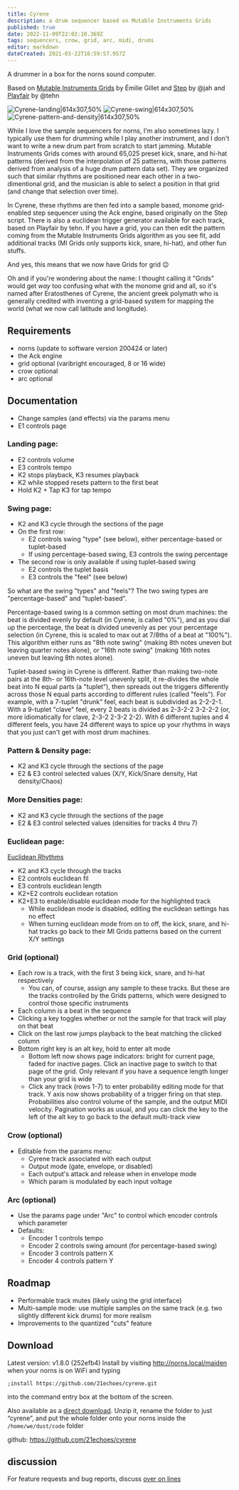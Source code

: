 ```yaml
---
title: Cyrene
description: a drum sequencer based on Mutable Instruments Grids
published: true
date: 2022-11-09T22:02:10.369Z
tags: sequencers, crow, grid, arc, midi, drums
editor: markdown
dateCreated: 2021-03-22T16:59:57.957Z
---
```


A drummer in a box for the norns sound computer.

Based on [Mutable Instruments Grids](https://mutable-instruments.net/modules/grids/) by Émilie Gillet and [Step](https://github.com/antonhornquist/step) by @jah and [Playfair](https://github.com/tehn/ash/blob/master/playfair.lua) by @tehn 

![Cyrene-landing|614x307,50%](https://github.com/21echoes/cyrene/raw/master/screenshots/landing.png)
![Cyrene-swing|614x307,50%](https://github.com/21echoes/cyrene/raw/master/screenshots/swing.png)
![Cyrene-pattern-and-density|614x307,50%](https://github.com/21echoes/cyrene/raw/master/screenshots/pattern-and-density.png)

While I love the sample sequencers for norns, I'm also sometimes lazy. I typically use them for drumming while I play another instrument, and I don't want to write a new drum part from scratch to start jamming. Mutable Instruments Grids comes with around 65,025 preset kick, snare, and hi-hat patterns (derived from the interpolation of 25 patterns, with those patterns derived from analysis of a huge drum pattern data set). They are organized such that similar rhythms are positioned near each other in a two-dimentional grid, and the musician is able to select a position in that grid (and change that selection over time).

In Cyrene, these rhythms are then fed into a sample based, monome grid-enabled step sequencer using the Ack engine, based originally on the Step script. There is also a euclidean trigger generator available for each track, based on Playfair by tehn. If you have a grid, you can then edit the pattern coming from the Mutable Instruments Grids algorithm as you see fit, add additional tracks (MI Grids only supports kick, snare, hi-hat), and other fun stuffs.

And yes, this means that we now have Grids for grid :wink:

Oh and if you're wondering about the name: I thought calling it "Grids" would get *way* too confusing what with the monome grid and all, so it's named after Eratosthenes of Cyrene, the ancient greek polymath who is generally credited with inventing a grid-based system for mapping the world (what we now call latitude and longitude).

## Requirements
* norns (update to software version 200424 or later)
* the Ack engine
* grid optional (varibright encouraged, 8 or 16 wide)
* crow optional
* arc optional

## Documentation
* Change samples (and effects) via the params menu
* E1 controls page

### Landing page:
* E2 controls volume
* E3 controls tempo
* K2 stops playback, K3 resumes playback
* K2 while stopped resets pattern to the first beat
* Hold K2 + Tap K3 for tap tempo

### Swing page:
* K2 and K3 cycle through the sections of the page
* On the first row:
  * E2 controls swing "type" (see below), either percentage-based or tuplet-based
  * If using percentage-based swing, E3 controls the swing percentage
* The second row is only available if using tuplet-based swing
  * E2 controls the tuplet basis
  * E3 controls the "feel" (see below)

So what are the swing "types" and "feels"? The two swing types are "percentage-based" and "tuplet-based".

Percentage-based swing is a common setting on most drum machines: the beat is divided evenly by default (in Cyrene, is called "0%"), and as you dial up the percentage, the beat is divided unevenly as per your percentage selection (in Cyrene, this is scaled to max out at 7/8ths of a beat at "100%"). This algorithm either runs as "8th note swing" (making 8th notes uneven but leaving quarter notes alone), or "16th note swing" (making 16th notes uneven but leaving 8th notes alone).

Tuplet-based swing in Cyrene is different. Rather than making two-note pairs at the 8th- or 16th-note level unevenly split, it re-divides the whole beat into N equal parts (a "tuplet"), then spreads out the triggers differently across those N equal parts according to different rules (called "feels"). For example, with a 7-tuplet "drunk" feel, each beat is subdivided as 2-2-2-1. With a 9-tuplet "clave" feel, every 2 beats is divided as 2-3-2-2 3-2-2-2 (or, more idiomatically for clave, 2-3-2 2-3-2 2-2). With 6 different tuples and 4 different feels, you have 24 different ways to spice up your rhythms in ways that you just can't get with most drum machines.

### Pattern & Density page:
* K2 and K3 cycle through the sections of the page
* E2 & E3 control selected values (X/Y, Kick/Snare density, Hat density/Chaos)

### More Densities page:
* K2 and K3 cycle through the sections of the page
* E2 & E3 control selected values (densities for tracks 4 thru 7)

### Euclidean page:
[Euclidean Rhythms](https://en.wikipedia.org/wiki/Euclidean_rhythm)
* K2 and K3 cycle through the tracks
* E2 controls euclidean fil
* E3 controls euclidean length
* K2+E2 controls euclidean rotation
* K2+E3 to enable/disable euclidean mode for the highlighted track
  * While euclidean mode is disabled, editing the euclidean settings has no effect
  * When turning euclidean mode from on to off, the kick, snare, and hi-hat tracks go back to their MI Grids patterns based on the current X/Y settings

### Grid (optional)
* Each row is a track, with the first 3 being kick, snare, and hi-hat respectively
  * You can, of course, assign any sample to these tracks. But these are the tracks controlled by the Grids patterns, which were designed to control those specific instruments
* Each column is a beat in the sequence
* Clicking a key toggles whether or not the sample for that track will play on that beat
* Click on the last row jumps playback to the beat matching the clicked column
* Bottom right key is an alt key, hold to enter alt mode
  * Bottom left now shows page indicators: bright for current page, faded for inactive pages. Click an inactive page to switch to that page of the grid. Only relevant if you have a sequence length longer than your grid is wide
  * Click any track (rows 1-7) to enter probability editing mode for that track. Y axis now shows probability of a trigger firing on that step. Probabilities also control volume of the sample, and the output MIDI velocity. Pagination works as usual, and you can click the key to the left of the alt key to go back to the default multi-track view

### Crow (optional)
* Editable from the params menu:
  * Cyrene track associated with each output
  * Output mode (gate, envelope, or disabled)
  * Each output's attack and release when in envelope mode
  * Which param is modulated by each input voltage


### Arc (optional)
* Use the params page under "Arc" to control which encoder controls which parameter
* Defaults:
  * Encoder 1 controls tempo
  * Encoder 2 controls swing amount (for percentage-based swing)
  * Encoder 3 controls pattern X
  * Encoder 4 controls pattern Y

## Roadmap
* Performable track mutes (likely using the grid interface)
* Multi-sample mode: use multiple samples on the same track (e.g. two slightly different kick drums) for more realism
* Improvements to the quantized "cuts" feature

## Download
Latest version: v1.8.0 (252efb4)
Install by visiting http://norns.local/maiden when your norns is on WiFi and typing
```
;install https://github.com/21echoes/cyrene.git
```
into the command entry box at the bottom of the screen.

Also available as a [direct download](https://github.com/21echoes/cyrene/archive/master.zip). Unzip it, rename the folder to just “cyrene”, and put the whole folder onto your norns inside the `/home/we/dust/code` folder

github: https://github.com/21echoes/cyrene

## discussion
For feature requests and bug reports, discuss [over on lines](https://llllllll.co/t/31648)